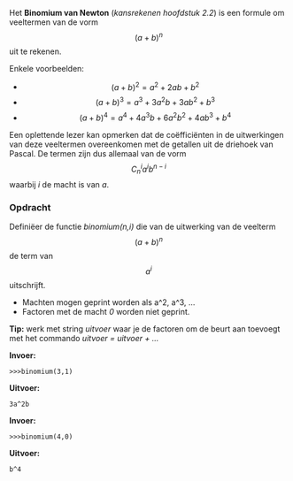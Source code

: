 Het **Binomium van Newton** (*kansrekenen hoofdstuk 2.2*) is een formule om veeltermen van de vorm $$(a+b)^n$$ uit te rekenen.

Enkele voorbeelden:
- $$(a+b)^2=a^2+2ab+b^2$$
- $$(a+b)^3=a^3+3a^2b+3ab^2+b^3$$
- $$(a+b)^4=a^4+4a^3b+6a^2b^2+4ab^3+b^4$$

Een oplettende lezer kan opmerken dat de coëfficiënten in de uitwerkingen van deze veeltermen overeenkomen met de getallen uit de driehoek van Pascal. De termen zijn dus allemaal van de vorm $$C^i_na^ib^{n-i}$$ waarbij *i* de macht is van *a*.

### Opdracht
Definiëer de functie *binomium(n,i)* die van de uitwerking van de veelterm $$(a+b)^n$$ de term van $$a^i$$ uitschrijft.

- Machten mogen geprint worden als a^2, a^3, ...
- Factoren met de macht *0* worden niet geprint.

**Tip:** werk met string *uitvoer* waar je de factoren om de beurt aan toevoegt met het commando *uitvoer = uitvoer + ...*

**Invoer:**

    >>>binomium(3,1)


**Uitvoer:**

    3a^2b
**Invoer:**

    >>>binomium(4,0)


**Uitvoer:**

    b^4

